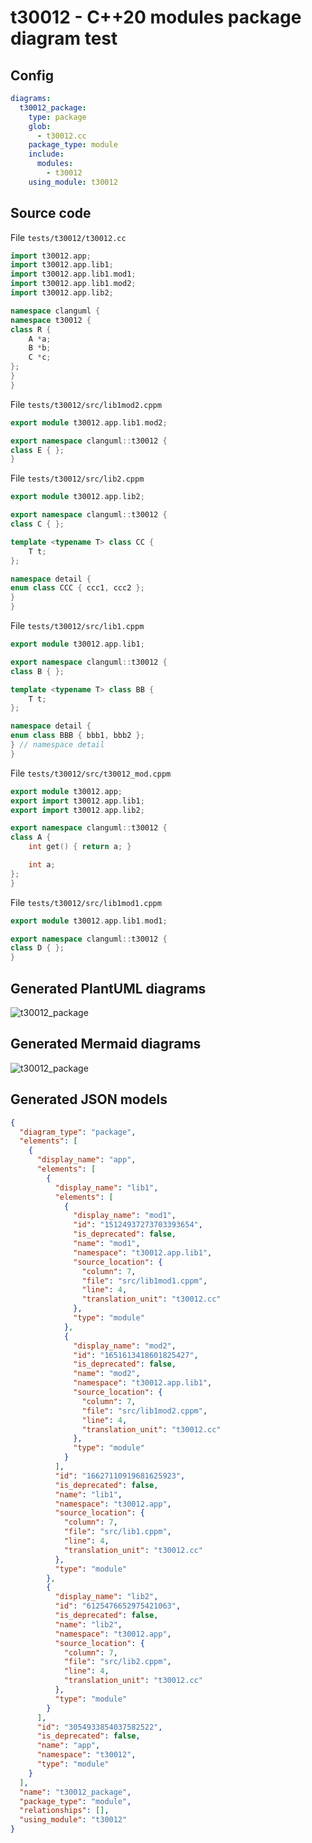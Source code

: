 # t30012 - C++20 modules package diagram test
## Config
```yaml
diagrams:
  t30012_package:
    type: package
    glob:
      - t30012.cc
    package_type: module
    include:
      modules:
        - t30012
    using_module: t30012
```
## Source code
File `tests/t30012/t30012.cc`
```cpp
import t30012.app;
import t30012.app.lib1;
import t30012.app.lib1.mod1;
import t30012.app.lib1.mod2;
import t30012.app.lib2;

namespace clanguml {
namespace t30012 {
class R {
    A *a;
    B *b;
    C *c;
};
}
}
```
File `tests/t30012/src/lib1mod2.cppm`
```cpp
export module t30012.app.lib1.mod2;

export namespace clanguml::t30012 {
class E { };
}
```
File `tests/t30012/src/lib2.cppm`
```cpp
export module t30012.app.lib2;

export namespace clanguml::t30012 {
class C { };

template <typename T> class CC {
    T t;
};

namespace detail {
enum class CCC { ccc1, ccc2 };
}
}
```
File `tests/t30012/src/lib1.cppm`
```cpp
export module t30012.app.lib1;

export namespace clanguml::t30012 {
class B { };

template <typename T> class BB {
    T t;
};

namespace detail {
enum class BBB { bbb1, bbb2 };
} // namespace detail
}
```
File `tests/t30012/src/t30012_mod.cppm`
```cpp
export module t30012.app;
export import t30012.app.lib1;
export import t30012.app.lib2;

export namespace clanguml::t30012 {
class A {
    int get() { return a; }

    int a;
};
}
```
File `tests/t30012/src/lib1mod1.cppm`
```cpp
export module t30012.app.lib1.mod1;

export namespace clanguml::t30012 {
class D { };
}
```
## Generated PlantUML diagrams
![t30012_package](./t30012_package.svg "C++20 modules package diagram test")
## Generated Mermaid diagrams
![t30012_package](./t30012_package_mermaid.svg "C++20 modules package diagram test")
## Generated JSON models
```json
{
  "diagram_type": "package",
  "elements": [
    {
      "display_name": "app",
      "elements": [
        {
          "display_name": "lib1",
          "elements": [
            {
              "display_name": "mod1",
              "id": "15124937273703393654",
              "is_deprecated": false,
              "name": "mod1",
              "namespace": "t30012.app.lib1",
              "source_location": {
                "column": 7,
                "file": "src/lib1mod1.cppm",
                "line": 4,
                "translation_unit": "t30012.cc"
              },
              "type": "module"
            },
            {
              "display_name": "mod2",
              "id": "1651613418601825427",
              "is_deprecated": false,
              "name": "mod2",
              "namespace": "t30012.app.lib1",
              "source_location": {
                "column": 7,
                "file": "src/lib1mod2.cppm",
                "line": 4,
                "translation_unit": "t30012.cc"
              },
              "type": "module"
            }
          ],
          "id": "16627110919681625923",
          "is_deprecated": false,
          "name": "lib1",
          "namespace": "t30012.app",
          "source_location": {
            "column": 7,
            "file": "src/lib1.cppm",
            "line": 4,
            "translation_unit": "t30012.cc"
          },
          "type": "module"
        },
        {
          "display_name": "lib2",
          "id": "6125476652975421063",
          "is_deprecated": false,
          "name": "lib2",
          "namespace": "t30012.app",
          "source_location": {
            "column": 7,
            "file": "src/lib2.cppm",
            "line": 4,
            "translation_unit": "t30012.cc"
          },
          "type": "module"
        }
      ],
      "id": "3054933854037582522",
      "is_deprecated": false,
      "name": "app",
      "namespace": "t30012",
      "type": "module"
    }
  ],
  "name": "t30012_package",
  "package_type": "module",
  "relationships": [],
  "using_module": "t30012"
}
```
